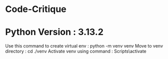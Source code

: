 # Code-Critique

# Python Version : 3.13.2

Use this command to create virtual env : python -m venv venv
Move to venv directory : cd ./venv
Activate venv using command : Scripts\activate